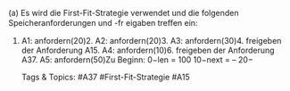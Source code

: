 (a) Es wird die First-Fit-Strategie verwendet und die folgenden Speicheranforderungen und -fr eigaben treﬀen ein:
1. A1: anfordern(20)2. A2: anfordern(20)3. A3: anfordern(30)4. freigeben der Anforderung A15. A4: anfordern(10)6. freigeben der Anforderung A37. A5: anfordern(50)Zu Beginn:
0−len = 100
10−next = –
20−

   Tags & Topics:
   #A37
   #First-Fit-Strategie
   #A15